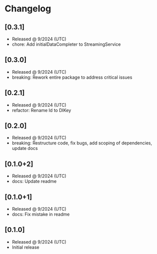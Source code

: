 # Changelog

## [0.3.1]

- Released @ 9/2024 (UTC)
- chore: Add initialDataCompleter to StreamingService

## [0.3.0]

- Released @ 9/2024 (UTC)
- breaking: Rework entire package to address critical issues

## [0.2.1]

- Released @ 9/2024 (UTC)
- refactor: Rename Id to DIKey

## [0.2.0]

- Released @ 9/2024 (UTC)
- breaking: Restructure code, fix bugs, add scoping of dependencies, update docs

## [0.1.0+2]

- Released @ 9/2024 (UTC)
- docs: Update readme

## [0.1.0+1]

- Released @ 9/2024 (UTC)
- docs: Fix mistake in readme

## [0.1.0]

- Released @ 9/2024 (UTC)
- Initial release
